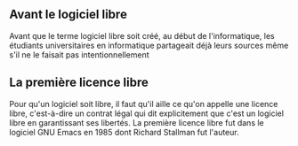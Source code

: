 ## Avant le logiciel libre
Avant que le terme logiciel libre soit créé, au début de l'informatique, les étudiants universitaires en informatique partageait déjà leurs sources même s'il ne le faisait pas intentionnellement

## La première licence libre
Pour qu'un logiciel soit libre, il faut qu'il aille ce qu'on appelle une licence libre, c'est-à-dire un contrat légal qui dit explicitement que c'est un logiciel libre en garantissant ses libertés. La première licence libre fut dans le logiciel GNU Emacs en 1985 dont Richard Stallman fut l'auteur.
